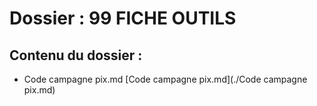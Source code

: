 # Dossier : 99 FICHE OUTILS
 
 ## Contenu du dossier : 
- Code campagne pix.md [Code campagne pix.md](./Code campagne pix.md)
